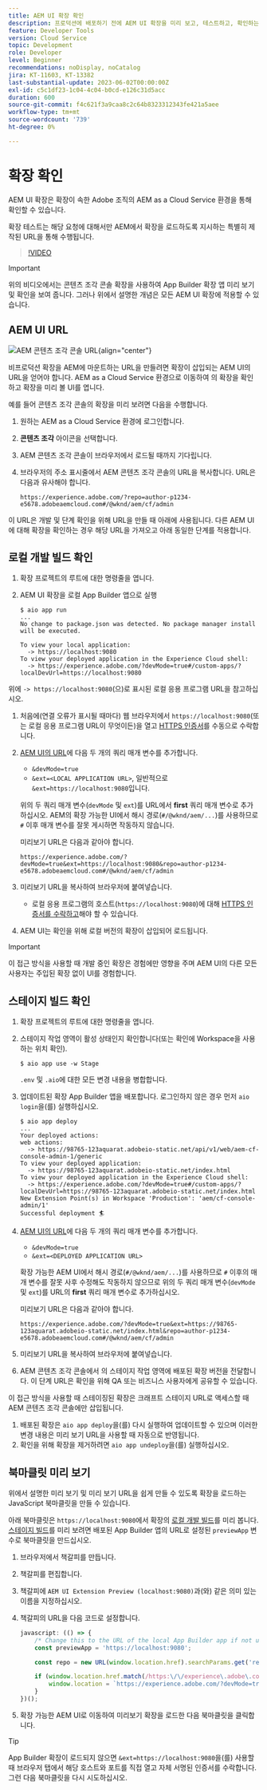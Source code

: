 ```yaml
---
title: AEM UI 확장 확인
description: 프로덕션에 배포하기 전에 AEM UI 확장을 미리 보고, 테스트하고, 확인하는 방법을 알아봅니다.
feature: Developer Tools
version: Cloud Service
topic: Development
role: Developer
level: Beginner
recommendations: noDisplay, noCatalog
jira: KT-11603, KT-13382
last-substantial-update: 2023-06-02T00:00:00Z
exl-id: c5c1df23-1c04-4c04-b0cd-e126c31d5acc
duration: 600
source-git-commit: f4c621f3a9caa8c2c64b8323312343fe421a5aee
workflow-type: tm+mt
source-wordcount: '739'
ht-degree: 0%

---
```


# 확장 확인

AEM UI 확장은 확장이 속한 Adobe 조직의 AEM as a Cloud Service 환경을 통해 확인할 수 있습니다.

확장 테스트는 해당 요청에 대해서만 AEM에서 확장을 로드하도록 지시하는 특별히 제작된 URL을 통해 수행됩니다.

>[!VIDEO](https://video.tv.adobe.com/v/3412877?quality=12&learn=on)

>[!IMPORTANT]
>
> 위의 비디오에서는 콘텐츠 조각 콘솔 확장을 사용하여 App Builder 확장 앱 미리 보기 및 확인을 보여 줍니다. 그러나 위에서 설명한 개념은 모든 AEM UI 확장에 적용할 수 있습니다.

## AEM UI URL

![AEM 콘텐츠 조각 콘솔 URL](./assets/verify/content-fragment-console-url.png){align="center"}

비프로덕션 확장을 AEM에 마운트하는 URL을 만들려면 확장이 삽입되는 AEM UI의 URL을 얻어야 합니다. AEM as a Cloud Service 환경으로 이동하여 의 확장을 확인하고 확장을 미리 볼 UI를 엽니다.

예를 들어 콘텐츠 조각 콘솔의 확장을 미리 보려면 다음을 수행합니다.

1. 원하는 AEM as a Cloud Service 환경에 로그인합니다.
1. __콘텐츠 조각__ 아이콘을 선택합니다.
1. AEM 콘텐츠 조각 콘솔이 브라우저에서 로드될 때까지 기다립니다.
1. 브라우저의 주소 표시줄에서 AEM 콘텐츠 조각 콘솔의 URL을 복사합니다. URL은 다음과 유사해야 합니다.

   ```
   https://experience.adobe.com/?repo=author-p1234-e5678.adobeaemcloud.com#/@wknd/aem/cf/admin
   ```

이 URL은 개발 및 단계 확인을 위해 URL을 만들 때 아래에 사용됩니다. 다른 AEM UI에 대해 확장을 확인하는 경우 해당 URL을 가져오고 아래 동일한 단계를 적용합니다.

## 로컬 개발 빌드 확인

1. 확장 프로젝트의 루트에 대한 명령줄을 엽니다.
1. AEM UI 확장을 로컬 App Builder 앱으로 실행

   ```shell
   $ aio app run
   ...
   No change to package.json was detected. No package manager install will be executed.
   
   To view your local application:
     -> https://localhost:9080
   To view your deployed application in the Experience Cloud shell:
     -> https://experience.adobe.com/?devMode=true#/custom-apps/?localDevUrl=https://localhost:9080
   ```

위에 `-> https://localhost:9080`(으)로 표시된 로컬 응용 프로그램 URL을 참고하십시오.

1. 처음에(연결 오류가 표시될 때마다) 웹 브라우저에서 `https://localhost:9080`(또는 로컬 응용 프로그램 URL이 무엇이든)을 열고 [HTTPS 인증서](https://developer.adobe.com/uix/docs/services/aem-cf-console-admin/extension-development/#accepting-the-certificate-first-time-users)를 수동으로 수락합니다.
1. [AEM UI의 URL](#aem-ui-url)에 다음 두 개의 쿼리 매개 변수를 추가합니다.
   + `&devMode=true`
   + `&ext=<LOCAL APPLICATION URL>`, 일반적으로 `&ext=https://localhost:9080`입니다.

   위의 두 쿼리 매개 변수(`devMode` 및 `ext`)를 URL에서 __first__ 쿼리 매개 변수로 추가하십시오. AEM의 확장 가능한 UI에서 해시 경로(`#/@wknd/aem/...`)를 사용하므로 `#` 이후 매개 변수를 잘못 게시하면 작동하지 않습니다.

   미리보기 URL은 다음과 같아야 합니다.

   ```
   https://experience.adobe.com/?devMode=true&ext=https://localhost:9080&repo=author-p1234-e5678.adobeaemcloud.com#/@wknd/aem/cf/admin
   ```

1. 미리보기 URL을 복사하여 브라우저에 붙여넣습니다.

   + 로컬 응용 프로그램의 호스트(`https://localhost:9080`)에 대해 [HTTPS 인증서를 수락하고](https://developer.adobe.com/uix/docs/services/aem-cf-console-admin/extension-development/#accepting-the-certificate-first-time-users)해야 할 수 있습니다.

1. AEM UI는 확인을 위해 로컬 버전의 확장이 삽입되어 로드됩니다.

>[!IMPORTANT]
>
>이 접근 방식을 사용할 때 개발 중인 확장은 경험에만 영향을 주며 AEM UI의 다른 모든 사용자는 주입된 확장 없이 UI를 경험합니다.

## 스테이지 빌드 확인

1. 확장 프로젝트의 루트에 대한 명령줄을 엽니다.
1. 스테이지 작업 영역이 활성 상태인지 확인합니다(또는 확인에 Workspace을 사용하는 위치 확인).

   ```shell
   $ aio app use -w Stage
   ```

   `.env` 및 `.aio`에 대한 모든 변경 내용을 병합합니다.

1. 업데이트된 확장 App Builder 앱을 배포합니다. 로그인하지 않은 경우 먼저 `aio login`을(를) 실행하십시오.

   ```shell
   $ aio app deploy
   ...
   Your deployed actions:
   web actions:
     -> https://98765-123aquarat.adobeio-static.net/api/v1/web/aem-cf-console-admin-1/generic 
   To view your deployed application:
     -> https://98765-123aquarat.adobeio-static.net/index.html
   To view your deployed application in the Experience Cloud shell:
     -> https://experience.adobe.com/?devMode=true#/custom-apps/?localDevUrl=https://98765-123aquarat.adobeio-static.net/index.html
   New Extension Point(s) in Workspace 'Production': 'aem/cf-console-admin/1'
   Successful deployment 🏄
   ```

1. [AEM UI의 URL](#aem-ui-url)에 다음 두 개의 쿼리 매개 변수를 추가합니다.
   + `&devMode=true`
   + `&ext=<DEPLOYED APPLICATION URL>`

   확장 가능한 AEM UI에서 해시 경로(`#/@wknd/aem/...`)를 사용하므로 `#` 이후의 매개 변수를 잘못 사후 수정해도 작동하지 않으므로 위의 두 쿼리 매개 변수(`devMode` 및 `ext`)를 URL의 __first__ 쿼리 매개 변수로 추가하십시오.

   미리보기 URL은 다음과 같아야 합니다.

   ```
   https://experience.adobe.com/?devMode=true&ext=https://98765-123aquarat.adobeio-static.net/index.html&repo=author-p1234-e5678.adobeaemcloud.com#/@wknd/aem/cf/admin
   ```

1. 미리보기 URL을 복사하여 브라우저에 붙여넣습니다.
1. AEM 콘텐츠 조각 콘솔에서 의 스테이지 작업 영역에 배포된 확장 버전을 전달합니다. 이 단계 URL은 확인을 위해 QA 또는 비즈니스 사용자에게 공유할 수 있습니다.

이 접근 방식을 사용할 때 스테이징된 확장은 크래프트 스테이지 URL로 액세스할 때 AEM 콘텐츠 조각 콘솔에만 삽입됩니다.

1. 배포된 확장은 `aio app deploy`을(를) 다시 실행하여 업데이트할 수 있으며 이러한 변경 내용은 미리 보기 URL을 사용할 때 자동으로 반영됩니다.
1. 확인을 위해 확장을 제거하려면 `aio app undeploy`을(를) 실행하십시오.

## 북마클릿 미리 보기

위에서 설명한 미리 보기 및 미리 보기 URL을 쉽게 만들 수 있도록 확장을 로드하는 JavaScript 북마클릿을 만들 수 있습니다.

아래 북마클릿은 `https://localhost:9080`에서 확장의 [로컬 개발 빌드](#verify-local-development-builds)를 미리 봅니다. [스테이지 빌드](#verify-stage-builds)를 미리 보려면 배포된 App Builder 앱의 URL로 설정된 `previewApp` 변수로 북마클릿을 만드십시오.

1. 브라우저에서 책갈피를 만듭니다.
1. 책갈피를 편집합니다.
1. 책갈피에 `AEM UI Extension Preview (localhost:9080)`과(와) 같은 의미 있는 이름을 지정하십시오.
1. 책갈피의 URL을 다음 코드로 설정합니다.

   ```javascript
   javascript: (() => {
       /* Change this to the URL of the local App Builder app if not using https://localhost:9080 */
       const previewApp = 'https://localhost:9080';
   
       const repo = new URL(window.location.href).searchParams.get('repo');
   
       if (window.location.href.match(/https:\/\/experience\.adobe\.com\/.*\/aem\/cf\/(editor|admin)\/.*/i)) {
           window.location = `https://experience.adobe.com/?devMode=true&ext=${previewApp}&repo=${repo}${window.location.hash}`;
       } 
   })();
   ```

1. 확장 가능한 AEM UI로 이동하여 미리보기 확장을 로드한 다음 북마클릿을 클릭합니다.

>[!TIP]
>
> App Builder 확장이 로드되지 않으면 `&ext=https://localhost:9080`을(를) 사용할 때 브라우저 탭에서 해당 호스트와 포트를 직접 열고 자체 서명된 인증서를 수락합니다. 그런 다음 북마클릿을 다시 시도하십시오.
